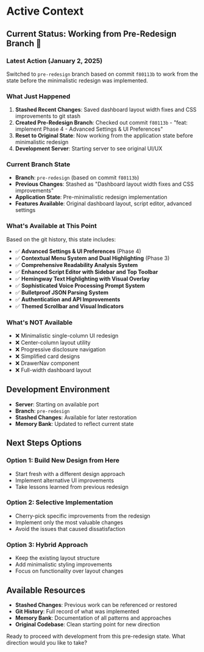 # Active Context

## Current Status: **Working from Pre-Redesign Branch** 🔄

### **Latest Action (January 2, 2025)**
Switched to `pre-redesign` branch based on commit `f80113b` to work from the state before the minimalistic redesign was implemented.

### **What Just Happened**
1. **Stashed Recent Changes**: Saved dashboard layout width fixes and CSS improvements to git stash
2. **Created Pre-Redesign Branch**: Checked out commit `f80113b` - "feat: implement Phase 4 - Advanced Settings & UI Preferences"
3. **Reset to Original State**: Now working from the application state before minimalistic redesign
4. **Development Server**: Starting server to see original UI/UX

### **Current Branch State**
- **Branch**: `pre-redesign` (based on commit `f80113b`)
- **Previous Changes**: Stashed as "Dashboard layout width fixes and CSS improvements"
- **Application State**: Pre-minimalistic redesign implementation
- **Features Available**: Original dashboard layout, script editor, advanced settings

### **What's Available at This Point**
Based on the git history, this state includes:
- ✅ **Advanced Settings & UI Preferences** (Phase 4)
- ✅ **Contextual Menu System and Dual Highlighting** (Phase 3)  
- ✅ **Comprehensive Readability Analysis System**
- ✅ **Enhanced Script Editor with Sidebar and Top Toolbar**
- ✅ **Hemingway Text Highlighting with Visual Overlay**
- ✅ **Sophisticated Voice Processing Prompt System**
- ✅ **Bulletproof JSON Parsing System**
- ✅ **Authentication and API Improvements**
- ✅ **Themed Scrollbar and Visual Indicators**

### **What's NOT Available**
- ❌ Minimalistic single-column UI redesign
- ❌ Center-column layout utility
- ❌ Progressive disclosure navigation
- ❌ Simplified card designs
- ❌ DrawerNav component
- ❌ Full-width dashboard layout

## **Development Environment**
- **Server**: Starting on available port
- **Branch**: `pre-redesign`
- **Stashed Changes**: Available for later restoration
- **Memory Bank**: Updated to reflect current state

## **Next Steps Options**

### **Option 1: Build New Design from Here**
- Start fresh with a different design approach
- Implement alternative UI improvements
- Take lessons learned from previous redesign

### **Option 2: Selective Implementation**
- Cherry-pick specific improvements from the redesign
- Implement only the most valuable changes
- Avoid the issues that caused dissatisfaction

### **Option 3: Hybrid Approach**
- Keep the existing layout structure
- Add minimalistic styling improvements
- Focus on functionality over layout changes

## **Available Resources**
- **Stashed Changes**: Previous work can be referenced or restored
- **Git History**: Full record of what was implemented
- **Memory Bank**: Documentation of all patterns and approaches
- **Original Codebase**: Clean starting point for new direction

Ready to proceed with development from this pre-redesign state. What direction would you like to take? 
